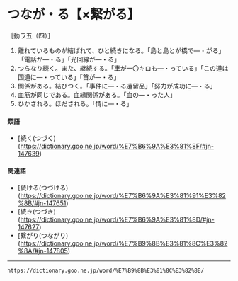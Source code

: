 # つなが・る【×繋がる】

［動ラ五（四）］
1.  離れているものが結ばれて、ひと続きになる。「島と島とが橋で―・がる」「電話が―・る」「光回線が―・る」
2.  つらなり続く。また、継続する。「車が一〇キロも―・っている」「この道は国道に―・っている」「首が―・る」
3.  関係がある。結びつく。「事件に―・る遺留品」「努力が成功に―・る」
4.  血筋が同じである。血縁関係がある。「血の―・った人」
5.  ひかされる。ほだされる。「情に―・る」
    

#### 類語

-   [続く(つづく)(https://dictionary.goo.ne.jp/word/%E7%B6%9A%E3%81%8F/#jn-147639)

#### 関連語

-   [続ける(つづける)(https://dictionary.goo.ne.jp/word/%E7%B6%9A%E3%81%91%E3%82%8B/#jn-147651)
-   [続き(つづき)(https://dictionary.goo.ne.jp/word/%E7%B6%9A%E3%81%8D/#jn-147627)
-   [繋がり(つながり)(https://dictionary.goo.ne.jp/word/%E7%B9%8B%E3%81%8C%E3%82%8A/#jn-147805)

---
`https://dictionary.goo.ne.jp/word/%E7%B9%8B%E3%81%8C%E3%82%8B/`